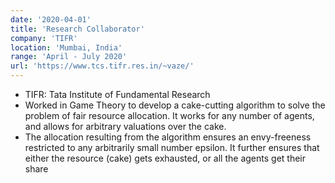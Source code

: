 ```yaml
---
date: '2020-04-01'
title: 'Research Collaborator'
company: 'TIFR'
location: 'Mumbai, India'
range: 'April - July 2020'
url: 'https://www.tcs.tifr.res.in/~vaze/'
---
```


- TIFR: Tata Institute of Fundamental Research
- Worked in Game Theory to develop a cake-cutting algorithm to solve the problem of fair resource allocation. It works for any number of agents, and allows for arbitrary valuations over the cake.
- The allocation resulting from the algorithm ensures an envy-freeness restricted to any arbitrarily small number epsilon. It further ensures that either the resource (cake) gets exhausted, or all the agents get their share
